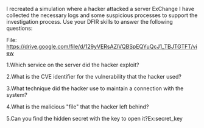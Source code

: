 I recreated a simulation where a hacker attacked a server ExChange
I have collected the necessary logs and some suspicious processes to support the investigation process. Use your DFIR skills to answer the following questions:

File: https://drive.google.com/file/d/129yVERsAZlVQBSpEQYuQcJ1_TBJTGTFT/view

1.Which service on the server did the hacker exploit?

2.What is the CVE identifier for the vulnerability that the hacker used?

3.What technique did the hacker use to maintain a connection with the system?

4.What is the malicious "file" that the hacker left behind?

5.Can you find the hidden secret with the key to open it?Ex:secret_key